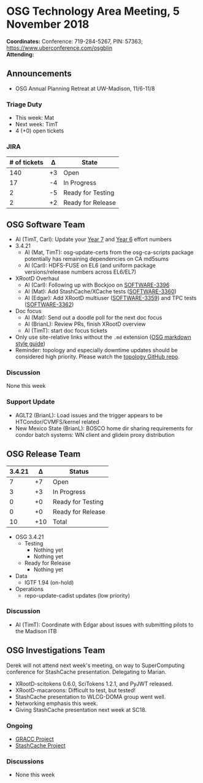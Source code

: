 # OSG Technology Area Meeting,  5 November 2018

**Coordinates:** Conference: 719-284-5267, PIN: 57363; <https://www.uberconference.com/osgblin>  
**Attending:**   


## Announcements

-   OSG Annual Planning Retreat at UW-Madison, 11/6-11/8


### Triage Duty

-   This week: Mat
-   Next week: TimT
-   4 (+0) open tickets


### JIRA

| # of tickets | &Delta; | State             |
|------------ |------- |----------------- |
| 140          | +3      | Open              |
| 17           | -4      | In Progress       |
| 2            | -5      | Ready for Testing |
| 2            | +2      | Ready for Release |


## OSG Software Team

-   AI (TimT, Carl): Update your [Year 7](https://docs.google.com/spreadsheets/d/1Rm7Mw6dQqxtQF_xsfj8N4ySYGoBGjEE6TuIZFWOp-5k/edit?usp=sharing) and [Year 6](https://docs.google.com/spreadsheets/d/13zwLbvecBNf3g66Fn9aozFu3KXZ0LmXqv8Ku3pltbK8/edit?usp=sharing) effort numbers
-   3.4.21  
    -   AI (Mat, TimT): osg-update-certs from the osg-ca-scripts package potentially has remaining dependencies on CA md5sums
    -   AI (Carl): HDFS-FUSE on EL6 (and uniform package versions/releease numbers across EL6/EL7)
-   XRootD Overhaul  
    -   AI (Carl): Following up with Bockjoo on [SOFTWARE-3396](https://opensciencegrid.atlassian.net/browse/SOFTWARE-3396)
    -   AI (Mat): Add StashCache/XCache tests ([SOFTWARE-3360](https://opensciencegrid.atlassian.net/browse/SOFTWARE-3360))
    -   AI (Edgar): Add XRootD multiuser ([SOFTWARE-3359](https://opensciencegrid.atlassian.net/browse/SOFTWARE-3359)) and TPC tests ([SOFTWARE-3362](https://opensciencegrid.atlassian.net/browse/SOFTWARE-3362))
-   Doc focus  
    -   AI (Mat): Send out a doodle poll for the next doc focus
    -   AI (BrianL): Review PRs, finish XRootD overview
    -   AI (TimT): start doc focus tickets
-   Only use site-relative links without the `.md` extension ([OSG markdown style guide](/documentation/style-guide#links))
-   Reminder: topology and especially downtime updates should be considered high priority. Please watch the [topology GitHub repo](https://github.com/opensciencegrid/topology).


### Discussion

None this week  


### Support Update

-   AGLT2 (BrianL): Load issues and the trigger appears to be HTCondor/CVMFS/kernel related
-   New Mexico State (BrianL): BOSCO home dir sharing requirements for condor batch systems: WN client and glidein proxy distribution


## OSG Release Team

| 3.4.21 | &Delta; | Status            |
|------ |------- |----------------- |
| 7      | +7      | Open              |
| 3      | +3      | In Progress       |
| 0      | +0      | Ready for Testing |
| 0      | +0      | Ready for Release |
| 10     | +10     | Total             |

-   OSG 3.4.21  
    -   Testing  
        -   Nothing yet
        -   Nothing yet
    -   Ready for Release  
        -   Nothing yet
-   Data  
    -   IGTF 1.94 (on-hold)
-   Operations  
    -   repo-update-cadist updates (low priority)


### Discussion

-   AI (TimT): Coordinate with Edgar about issues with submitting pilots to the Madison ITB


## OSG Investigations Team

Derek will not attend next week's meeting, on way to SuperComputing conference for StashCache presentation.  Delegating to Marian.

-   XRootD-scitokens 0.6.0, SciTokens 1.2.1, and PyJWT released.
-   XRootD-macaroons: Difficult to test, but tested!
-   StashCache presentation to WLCG-DOMA group went well.
-   Networking emphasis this week.
-   Giving StashCache presentation next week at SC18.


### Ongoing

-   [GRACC Project](https://opensciencegrid.atlassian.net/projects/GRACC)
-   [StashCache Project](http://opensciencegrid.org/docs/data/stashcache/overview/)


### Discussions

-   None this week
